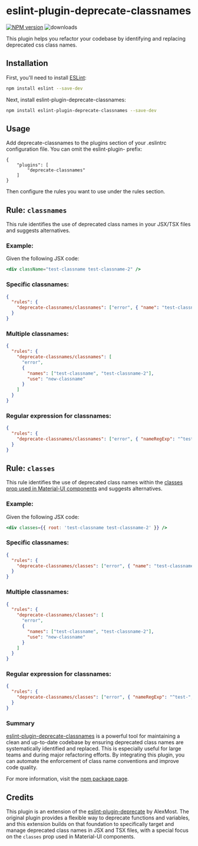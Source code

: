 # eslint-plugin-deprecate-classnames

[![NPM version](http://img.shields.io/npm/v/eslint-plugin-deprecate-classnames.svg)](https://www.npmjs.com/package/eslint-plugin-deprecate-classnames)
![downloads](https://img.shields.io/npm/dm/eslint-plugin-deprecate-classnames.svg)

This plugin helps you refactor your codebase by identifying and replacing deprecated css class names.

## Installation

First, you'll need to install [ESLint](http://eslint.org):

```sh
npm install eslint --save-dev
```

Next, install eslint-plugin-deprecate-classnames:

```sh
npm install eslint-plugin-deprecate-classnames --save-dev
```

## Usage

Add deprecate-classnames to the plugins section of your .eslintrc configuration file. You can omit the eslint-plugin- prefix:

```
{
    "plugins": [
        "deprecate-classnames"
    ]
}
```

Then configure the rules you want to use under the rules section.

## Rule: `classnames`

This rule identifies the use of deprecated class names in your JSX/TSX files and suggests alternatives.

### Example:

Given the following JSX code:

```jsx
<div className="test-classname test-classname-2" />
```

### Specific classnames:

```json
{
  "rules": {
    "deprecate-classnames/classnames": ["error", { "name": "test-classname", "use": "new-classname" }]
  }
}
```

### Multiple classnames:

```json
{
  "rules": {
    "deprecate-classnames/classnames": [
      "error",
      {
        "names": ["test-classname", "test-classname-2"],
        "use": "new-classname"
      }
    ]
  }
}
```

### Regular expression for classnames:

```json
{
  "rules": {
    "deprecate-classnames/classnames": ["error", { "nameRegExp": "^test-", "use": "new-classname" }]
  }
}
```

## Rule: `classes`

This rule identifies the use of deprecated class names within the [classes prop used in Material-UI components](https://v4.mui.com/customization/components/#overriding-styles-with-classes) and suggests alternatives.

### Example:

Given the following JSX code:

```jsx
<div classes={{ root: 'test-classname test-classname-2' }} />
```

### Specific classnames:

```json
{
  "rules": {
    "deprecate-classnames/classes": ["error", { "name": "test-classname", "use": "new-classname" }]
  }
}
```

### Multiple classnames:

```json
{
  "rules": {
    "deprecate-classnames/classes": [
      "error",
      {
        "names": ["test-classname", "test-classname-2"],
        "use": "new-classname"
      }
    ]
  }
}
```

### Regular expression for classnames:

```json
{
  "rules": {
    "deprecate-classnames/classes": ["error", { "nameRegExp": "^test-", "use": "new-classname" }]
  }
}
```

### Summary

[eslint-plugin-deprecate-classnames](https://www.npmjs.com/package/eslint-plugin-deprecate-classnames) is a powerful tool for maintaining a clean and up-to-date codebase by ensuring deprecated class names are systematically identified and replaced. This is especially useful for large teams and during major refactoring efforts. By integrating this plugin, you can automate the enforcement of class name conventions and improve code quality.

For more information, visit the [npm package page](https://www.npmjs.com/package/eslint-plugin-deprecate-classnames).

## Credits

This plugin is an extension of the [eslint-plugin-deprecate](https://github.com/AlexMost/eslint-plugin-deprecate) by AlexMost. The original plugin provides a flexible way to deprecate functions and variables, and this extension builds on that foundation to specifically target and manage deprecated class names in JSX and TSX files, with a special focus on the `classes` prop used in Material-UI components.
